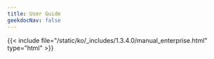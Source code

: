```yaml
---
title: User Guide
geekdocNav: false
---
```

{{< include file="/static/ko/_includes/1.3.4.0/manual_enterprise.html" type="html" >}}